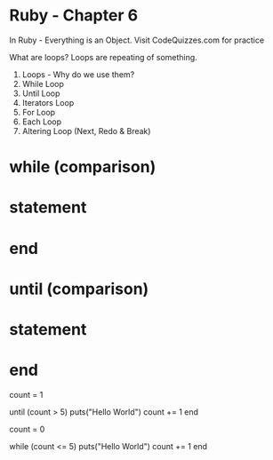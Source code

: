 # Ruby - Chapter 6

In Ruby - Everything is an Object.
Visit CodeQuizzes.com for practice

What are loops?
    Loops are repeating of something.

1. Loops - Why do we use them?
2. While Loop
3. Until Loop
4. Iterators Loop
5. For Loop
6. Each Loop
7. Altering Loop (Next, Redo & Break)




# while (comparison)
#   statement
# end

# until (comparison)
#   statement
# end

count = 1

until (count > 5)
    puts("Hello World")
    count += 1
end

count = 0

while (count <= 5)
    puts("Hello World")
    count += 1
end
